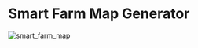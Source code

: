 # Smart Farm Map Generator
![smart_farm_map](https://user-images.githubusercontent.com/67279852/114374330-7beaa980-9bbe-11eb-9d63-a1b7deb466be.jpg)
